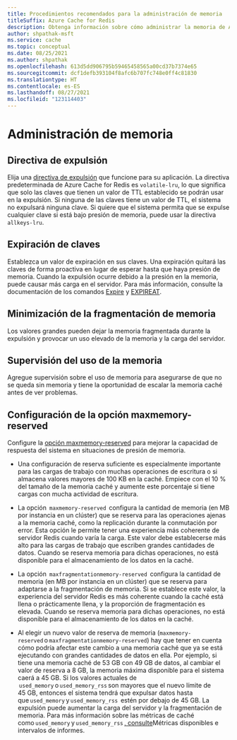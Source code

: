 ```yaml
---
title: Procedimientos recomendados para la administración de memoria
titleSuffix: Azure Cache for Redis
description: Obtenga información sobre cómo administrar la memoria de Azure Cache for Redis efectivamente.
author: shpathak-msft
ms.service: cache
ms.topic: conceptual
ms.date: 08/25/2021
ms.author: shpathak
ms.openlocfilehash: 613d5dd906795b59465458565a00cd37b7374e65
ms.sourcegitcommit: dcf1defb393104f8afc6b707fc748e0ff4c81830
ms.translationtype: HT
ms.contentlocale: es-ES
ms.lasthandoff: 08/27/2021
ms.locfileid: "123114403"
---
```

# <a name="memory-management"></a>Administración de memoria

## <a name="eviction-policy"></a>Directiva de expulsión

Elija una [directiva de expulsión](https://redis.io/topics/lru-cache) que funcione para su aplicación. La directiva predeterminada de Azure Cache for Redis es `volatile-lru`, lo que significa que solo las claves que tienen un valor de TTL establecido se podrán usar en la expulsión.  Si ninguna de las claves tiene un valor de TTL, el sistema no expulsará ninguna clave.  Si quiere que el sistema permita que se expulse cualquier clave si está bajo presión de memoria, puede usar la directiva `allkeys-lru`.

## <a name="keys-expiration"></a>Expiración de claves

Establezca un valor de expiración en sus claves. Una expiración quitará las claves de forma proactiva en lugar de esperar hasta que haya presión de memoria.  Cuando la expulsión ocurre debido a la presión en la memoria, puede causar más carga en el servidor. Para más información, consulte la documentación de los comandos [Expire](https://redis.io/commands/expire) y [EXPIREAT](https://redis.io/commands/expireat).

## <a name="minimize-memory-fragmentation"></a>Minimización de la fragmentación de memoria

Los valores grandes pueden dejar la memoria fragmentada durante la expulsión y provocar un uso elevado de la memoria y la carga del servidor.

## <a name="monitor-memory-usage"></a>Supervisión del uso de la memoria

Agregue supervisión sobre el uso de memoria para asegurarse de que no se queda sin memoria y tiene la oportunidad de escalar la memoria caché antes de ver problemas.

## <a name="configure-your-maxmemory-reserved-setting"></a>Configuración de la opción maxmemory-reserved

Configure la [opción maxmemory-reserved](cache-configure.md#maxmemory-policy-and-maxmemory-reserved) para mejorar la capacidad de respuesta del sistema en situaciones de presión de memoria.

* Una configuración de reserva suficiente es especialmente importante para las cargas de trabajo con muchas operaciones de escritura o si almacena valores mayores de 100 KB en la caché. Empiece con el 10 % del tamaño de la memoria caché y aumente este porcentaje si tiene cargas con mucha actividad de escritura.

* La opción  `maxmemory-reserved`  configura la cantidad de memoria (en MB por instancia en un clúster) que se reserva para las operaciones ajenas a la memoria caché, como la replicación durante la conmutación por error. Esta opción le permite tener una experiencia más coherente de servidor Redis cuando varía la carga. Este valor debe establecerse más alto para las cargas de trabajo que escriben grandes cantidades de datos. Cuando se reserva memoria para dichas operaciones, no está disponible para el almacenamiento de los datos en la caché.

* La opción  `maxfragmentationmemory-reserved`  configura la cantidad de memoria (en MB por instancia en un clúster) que se reserva para adaptarse a la fragmentación de memoria. Si se establece este valor, la experiencia del servidor Redis es más coherente cuando la caché está llena o prácticamente llena, y la proporción de fragmentación es elevada. Cuando se reserva memoria para dichas operaciones, no está disponible para el almacenamiento de los datos en la caché.

* Al elegir un nuevo valor de reserva de memoria (`maxmemory-reserved` o `maxfragmentationmemory-reserved`) hay que tener en cuenta cómo podría afectar este cambio a una memoria caché que ya se está ejecutando con grandes cantidades de datos en ella. Por ejemplo, si tiene una memoria caché de 53 GB con 49 GB de datos, al cambiar el valor de reserva a 8 GB, la memoria máxima disponible para el sistema caerá a 45 GB. Si los valores actuales de  `used_memory` o `used_memory_rss` son mayores que el nuevo límite de 45 GB, entonces el sistema tendrá que expulsar datos hasta que `used_memory` y `used_memory_rss`  estén por debajo de 45 GB. La expulsión puede aumentar la carga del servidor y la fragmentación de memoria. Para más información sobre las métricas de caché como `used_memory` y `used_memory_rss` [, consulte](cache-how-to-monitor.md#available-metrics-and-reporting-intervals)Métricas disponibles e intervalos de informes.
